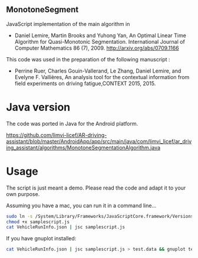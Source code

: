 ## MonotoneSegment

JavaScript implementation of the main algorithm in 

- Daniel Lemire, Martin Brooks and Yuhong Yan, An Optimal Linear Time Algorithm for Quasi-Monotonic Segmentation. International Journal of Computer Mathematics 86 (7), 2009. http://arxiv.org/abs/0709.1166


This code was used in the preparation of the following manuscript : 

- Perrine Ruer, Charles Gouin-Vallerand, Le Zhang, Daniel Lemire, and Evelyne F.  Vallières,  An analysis tool for the contextual information from field experiments on driving fatigue,CONTEXT 2015, 2015.


Java version
======

The code was ported in Java for the Android platform.

https://github.com/limvi-licef/AR-driving-assistant/blob/master/AndroidApp/app/src/main/java/com/limvi_licef/ar_driving_assistant/algorithms/MonotoneSegmentationAlgorithm.java


Usage
======

The script is just meant a demo. Please read the code
and adapt it to your own purpose.


Assuming you have a mac, you can run it in a command line...
```bash
sudo ln -s /System/Library/Frameworks/JavaScriptCore.framework/Versions/Current/Resources/jsc /bin/jsc
chmod +x samplescript.js
cat VehicleRunInfo.json | jsc samplescript.js 
```

If you have gnuplot installed:

```bash
cat VehicleRunInfo.json | jsc samplescript.js > test.data && gnuplot test.gnuplot
```
